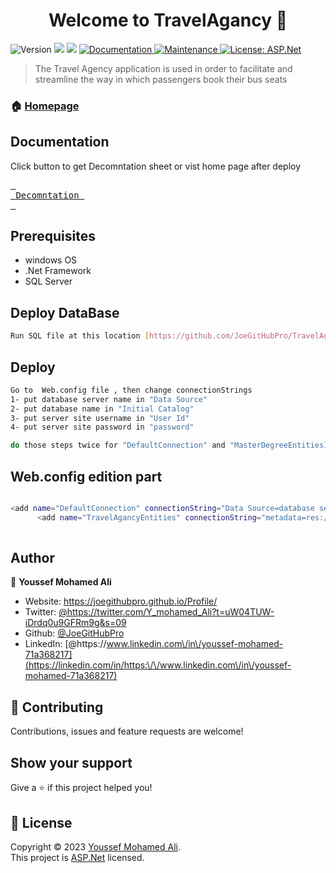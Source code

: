 <h1 align="center">Welcome to TravelAgancy 👋</h1>
<p>
  <p>
  <img alt="Version" src="https://img.shields.io/badge/version-1.0.0-blue.svg?cacheSeconds=2592000" />
  <img src="https://img.shields.io/badge/SQL%20Server-2019-yellow" />
  <img src="https://img.shields.io/badge/ASP.Net-4.7.2-%23790c91" />
  <a href="https://github.com/JoeGitHubPro/MasterDegree/blob/master/MasterDegreeAPIDecomntation.xlsx" target="_blank">
    <img alt="Documentation" src="https://img.shields.io/badge/documentation-yes-brightgreen.svg" />
  </a>
  <a href="https://github.com/kefranabg/readme-md-generator/graphs/commit-activity" target="_blank">
    <img alt="Maintenance" src="https://img.shields.io/badge/Maintained%3F-yes-green.svg" />
  </a>
  <a href="https://github.com/kefranabg/readme-md-generator/blob/master/LICENSE" target="_blank">
    <img alt="License: ASP.Net" src="https://img.shields.io/github/license/JoeGitHubPro/MasterDegree" />
  </a>
</p>

> The Travel Agency application is used in order to facilitate and streamline the way in which passengers book their bus seats

### 🏠 [Homepage](https://github.com/JoeGitHubPro/MasterDegree)
## Documentation

<div>
	
Click button to get Decomntation sheet or vist home page after deploy
	
[<kbd> <br> Decomntation <br> </kbd>][KBD]



</div>

[KBD]: [Types/KBD.md](https://github.com/JoeGitHubPro/MasterDegree/blob/master/MasterDegreeAPIDecomntation.xlsx)


## Prerequisites

- windows OS 
- .Net Framework 
- SQL Server

## Deploy DataBase

```sh
Run SQL file at this location [https://github.com/JoeGitHubPro/TravelAgancyPro/blob/master/TravelAgancySQLQuery.sql] on database server
```

## Deploy

```sh
Go to  Web.config file , then change connectionStrings 
1- put database server name in "Data Source" 
2- put database name in "Initial Catalog"
3- put server site username in "User Id"
4- put server site password in "password"

do those steps twice for "DefaultConnection" and "MasterDegreeEntities1"
```



## Web.config edition part

```sh

<add name="DefaultConnection" connectionString="Data Source=database server name;Initial Catalog=database name ;User Id=username;Password= password" providerName="System.Data.SqlClient" />
	  <add name="TravelAgancyEntities" connectionString="metadata=res://*/Model1.csdl|res://*/Model1.ssdl|res://*/Model1.msl;provider=System.Data.SqlClient;provider connection string=&quot;data Source=database server name;Initial Catalog=database name ;User Id=username;Password= password;MultipleActiveResultSets=True;App=EntityFramework&quot;" providerName="System.Data.EntityClient" />
	
```


## Author

👤 **Youssef Mohamed Ali**

* Website: https://joegithubpro.github.io/Profile/
* Twitter: [@https:\/\/twitter.com\/Y\_mohamed\_Ali?t=uW04TUW-iDrdq0u9GFRm9g&s=09](https://twitter.com/https:\/\/twitter.com\/Y\_mohamed\_Ali?t=uW04TUW-iDrdq0u9GFRm9g&s=09)
* Github: [@JoeGitHubPro](https://github.com/JoeGitHubPro)
* LinkedIn: [@https:\/\/www.linkedin.com\/in\/youssef-mohamed-71a368217](https://linkedin.com/in/https:\/\/www.linkedin.com\/in\/youssef-mohamed-71a368217)

## 🤝 Contributing

Contributions, issues and feature requests are welcome!<br />
## Show your support

Give a ⭐️ if this project helped you!

## 📝 License

Copyright © 2023 [Youssef Mohamed Ali](https://github.com/JoeGitHubPro).<br />
This project is [ASP.Net](https://github.com/kefranabg/readme-md-generator/blob/master/LICENSE) licensed.

